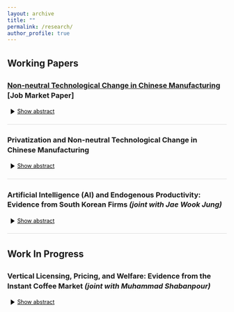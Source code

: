 ```yaml
---
layout: archive
title: ""
permalink: /research/
author_profile: true
---
```


<style>
  /* Typography & spacing */
  body { line-height: 1.4; }
  p, li { font-size: 1em; }
  .coauthors, .subcontent { font-size: 0.9em; }
  h2, h3 { margin-top: 1.5em; }

  /* Subcontent list styling */
  ul.subcontent {
    list-style-type: circle;
    margin-left: 10px;
    padding-left: 10px;
  }

  /* Divider between papers */
  .underline {
    display: block;
    margin: 20px 0;
    border-bottom: 1px solid #ddd;
  }

  /* Abstracts are collapsed by default */
  .abstract {
    display: none;
    text-align: justify;
    margin-top: 5px;
  }

  /* Toggle link with rotating triangle */
  .toggle-link {
    color: #007bff;
    text-decoration: underline;
    cursor: pointer;
    font-size: 0.9em;
    margin-left: 8px;
    display: inline-flex;
    align-items: center;
    gap: 6px;
  }

  /* Triangle icon (right-pointing by default) */
  .toggle-link::before {
    content: "";
    display: inline-block;
    width: 0; height: 0;
    border-style: solid;
    border-width: 6px 0 6px 9px;         /* right-pointing triangle */
    border-color: transparent transparent transparent currentColor;
    transform: rotate(0deg);              /* ▶ */
    transition: transform 0.18s ease;
  }

  /* Rotate triangle down when expanded */
  .toggle-link[aria-expanded="true"]::before {
    transform: rotate(90deg);             /* ▼ */
  }

  /* Keyboard focus visible */
  .toggle-link:focus {
    outline: 2px dotted #007bff;
    outline-offset: 2px;
  }
</style>

<style>
  /* Make the toggle link black (and keep it black on visited/hover/focus) */
  .toggle-link,
  .toggle-link:visited {
    color: #000 !important;
    text-decoration: underline; /* or 'none' if you prefer */
  }
  .toggle-link:hover,
  .toggle-link:focus {
    color: #000 !important;
    text-decoration: underline;
  }
</style>

<script>
  function toggleAbstract(id, linkEl) {
    var abs = document.getElementById(id);
    var isHidden = abs.style.display === "none" || abs.style.display === "";
    abs.style.display = isHidden ? "block" : "none";
    if (linkEl) {
      linkEl.setAttribute("aria-expanded", isHidden ? "true" : "false");
      linkEl.textContent = isHidden ? "Hide abstract" : "Show abstract";
    }
    abs.setAttribute("aria-hidden", isHidden ? "false" : "true");
  }
</script>

## Working Papers

### [Non-neutral Technological Change in Chinese Manufacturing](https://papers.ssrn.com/sol3/papers.cfm?abstract_id=5176447) **[Job Market Paper]**
<a class="toggle-link" href="#" onclick="toggleAbstract('abs-jmp', this); return false;"
   aria-controls="abs-jmp" aria-expanded="false">Show abstract</a>
<div id="abs-jmp" class="abstract" aria-hidden="true">
This paper identifies firm-level factor-augmenting productivity for capital, labor, and materials using Chinese manufacturing data from 1998 to 2008, a period marked by the reform of state-owned enterprises. We develop a novel method to estimate the parameters of a CES production function and recover the three types of factor-augmenting productivity. The results reveal strong biased technological change: labor-augmenting productivity grew fastest (12% annually), followed by capital (5%), with both outperforming material-augmenting productivity (1.4%). Factor-augmenting productivity shows heterogeneity across ownership types. Dynamic Olley–Pakes decomposition indicates that productivity growth was primarily driven by incumbents, while entrants improved capital efficiency and exiters enhanced labor efficiency. Using these estimates, we explain the cost-share shifts in terms of factor-augmenting productivity gaps and relative input prices.
</div>

<span class="underline"></span>

### Privatization and Non-neutral Technological Change in Chinese Manufacturing
<a class="toggle-link" href="#" onclick="toggleAbstract('abs-priv', this); return false;"
   aria-controls="abs-priv" aria-expanded="false">Show abstract</a>
<div id="abs-priv" class="abstract" aria-hidden="true">
  <em>Abstract coming soon.</em>
</div>

<span class="underline"></span>

### Artificial Intelligence (AI) and Endogenous Productivity: Evidence from South Korean Firms <em>(joint with Jae Wook Jung)</em>
<a class="toggle-link" href="#" onclick="toggleAbstract('abs-ai', this); return false;"
   aria-controls="abs-ai" aria-expanded="false">Show abstract</a>
<div id="abs-ai" class="abstract" aria-hidden="true">
This paper examines the impact of artificial intelligence (AI) adoption on firm-level productivity. Using all sectors data between 2017 and 2023 in South Korea, we construct measures of AI adoption and estimate endogenous productivity change to address selection into adoption. We find that AI adopters experience a 4% short-run revenue increase on average. Effects are heterogeneous across years and sectors, with stronger gains in ICT and services, and muted or slightly negative impacts in trade and manufacturing.
</div>

<span class="underline"></span>

## Work In Progress

### Vertical Licensing, Pricing, and Welfare: Evidence from the Instant Coffee Market <em>(joint with Muhammad Shabanpour)</em>
<a class="toggle-link" href="#" onclick="toggleAbstract('abs-lic', this); return false;"
   aria-controls="abs-lic" aria-expanded="false">Show abstract</a>
<div id="abs-lic" class="abstract" aria-hidden="true">
  <em>Abstract coming soon.</em>
</div>
